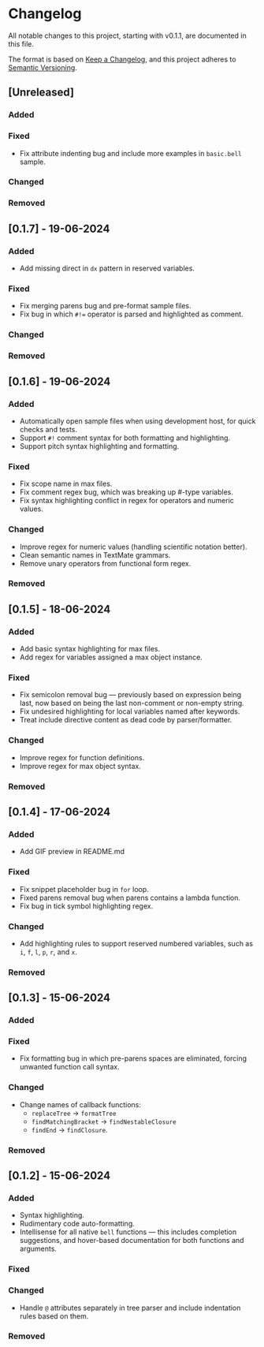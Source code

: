 # Changelog

All notable changes to this project, starting with v0.1.1, are documented in this file.

The format is based on [Keep a Changelog](https://keepachangelog.com/en/1.1.0/),
and this project adheres to [Semantic Versioning](https://semver.org/spec/v2.0.0.html).

## [Unreleased]

### Added

### Fixed

- Fix attribute indenting bug and include more examples in `basic.bell` sample.

### Changed

### Removed

## [0.1.7] - 19-06-2024

### Added

- Add missing direct in `dx` pattern in reserved variables.

### Fixed

- Fix merging parens bug and pre-format sample files.
- Fix bug in which `#!=` operator is parsed and highlighted as comment.

### Changed

### Removed

## [0.1.6] - 19-06-2024

### Added

- Automatically open sample files when using development host, for quick checks and tests.
- Support `#!` comment syntax for both formatting and highlighting.
- Support pitch syntax highlighting and formatting.

### Fixed

- Fix scope name in max files.
- Fix comment regex bug, which was breaking up #-type variables.
- Fix syntax highlighting conflict in regex for operators and numeric values.

### Changed

- Improve regex for numeric values (handling scientific notation better).
- Clean semantic names in TextMate grammars.
- Remove unary operators from functional form regex.

### Removed

## [0.1.5] - 18-06-2024

### Added

- Add basic syntax highlighting for max files.
- Add regex for variables assigned a max object instance.

### Fixed

- Fix semicolon removal bug — previously based on expression being last, now based on being the last non-comment or non-empty string.
- Fix undesired highlighting for local variables named after keywords.
- Treat include directive content as dead code by parser/formatter.

### Changed

- Improve regex for function definitions.
- Improve regex for max object syntax.

### Removed

## [0.1.4] - 17-06-2024

### Added

- Add GIF preview in README.md

### Fixed

- Fix snippet placeholder bug in `for` loop.
- Fixed parens removal bug when parens contains a lambda function.
- Fix bug in tick symbol highlighting regex.

### Changed

- Add highlighting rules to support reserved numbered variables, such as `i`, `f`, `l`, `p`, `r`, and `x`.

### Removed

## [0.1.3] - 15-06-2024

### Added

### Fixed

- Fix formatting bug in which pre-parens spaces are eliminated, forcing unwanted function call syntax.

### Changed

- Change names of callback functions:
  - `replaceTree` -> `formatTree`
  - `findMatchingBracket` -> `findNestableClosure`
  - `findEnd` -> `findClosure`.

### Removed

## [0.1.2] - 15-06-2024

### Added

- Syntax highlighting.
- Rudimentary code auto-formatting.
- Intellisense for all native `bell` functions — this includes completion suggestions, and hover-based documentation for both functions and arguments.

### Fixed

### Changed

- Handle `@` attributes separately in tree parser and include indentation rules based on them.

### Removed
